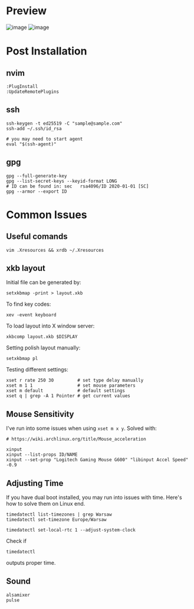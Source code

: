 # Preview

![image](https://user-images.githubusercontent.com/4257729/165862505-3c2f1566-3fb0-4059-8d47-014a35873b64.png)
![image](https://user-images.githubusercontent.com/4257729/165862527-69e34a85-605f-44da-aee5-a34ccb1afc81.png)



# Post Installation

## nvim

```
:PlugInstall
:UpdateRemotePlugins
```
## ssh

```
ssh-keygen -t ed25519 -C "sample@sample.com"
ssh-add ~/.ssh/id_rsa

# you may need to start agent
eval "$(ssh-agent)"
```

## gpg

```
gpg --full-generate-key
gpg --list-secret-keys --keyid-format LONG
# ID can be found in: sec   rsa4096/ID 2020-01-01 [SC]
gpg --armor --export ID
```

# Common Issues

## Useful comands

```
vim .Xresources && xrdb ~/.Xresources
```

## xkb layout

Initial file can be generated by:
```
setxkbmap -print > layout.xkb
```

To find key codes:
```
xev -event keyboard
```

To load layout into X window server:
```
xkbcomp layout.xkb $DISPLAY
```

Setting polish layout manually:
```
setxkbmap pl
```

Testing different settings:

```
xset r rate 250 30         # set type delay manually
xset m 1 1                 # set mouse parameters
xset m default             # default settings
xset q | grep -A 1 Pointer # get current values
```

## Mouse Sensitivity

I've run into some issues when using `xset m x y`.
Solved with:

```
# https://wiki.archlinux.org/title/Mouse_acceleration

xinput
xinput --list-props ID/NAME
xinput --set-prop "Logitech Gaming Mouse G600" "libinput Accel Speed" -0.9
```

## Adjusting Time

If you have dual boot installed, you may run into issues with time. Here's how to solve them on Linux end.

```
timedatectl list-timezones | grep Warsaw
timedatectl set-timezone Europe/Warsaw

timedatectl set-local-rtc 1 --adjust-system-clock
```

Check if

```
timedatectl
```

outputs proper time.

## Sound

```
alsamixer
pulse
```
